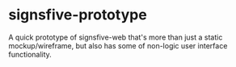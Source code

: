 # signsfive-prototype
A quick prototype of signsfive-web that's more than just a static mockup/wireframe, but also has some of non-logic user interface functionality.
